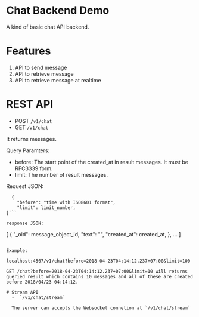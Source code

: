 # Chat Backend Demo

A kind of basic chat API backend.

# Features
  1. API to send message
  2. API to retrieve message
  3. API to retrieve message at realtime

# REST API
  - POST `/v1/chat`
  - GET `/v1/chat`

It returns messages.

Query Paramters:

 - before: The start point of the created_at in result messages. It must be RFC3339 form.
 - limit: The number of result messages.

Request JSON:

```
  {
    "before": "time with ISO8601 format",
    "limit": limit_number,
}```

response JSON:

```
[
  {
      "_oid": message_object_id,
      "text":  "<message content>",
      "created_at": created_at,
  },
  ...
]
```

Example:

localhost:4567/v1/chat?before=2018-04-23T04:14:12.237+07:00&limit=100

GET /chat?before=2018-04-23T04:14:12.237+07:00&limit=10 will returns queried result which contains 10 messages and all of these are created before 2018/04/23 04:14:12.

# Stream API
  -  `/v1/chat/stream`

  The server can accepts the Websocket connetion at `/v1/chat/stream`
